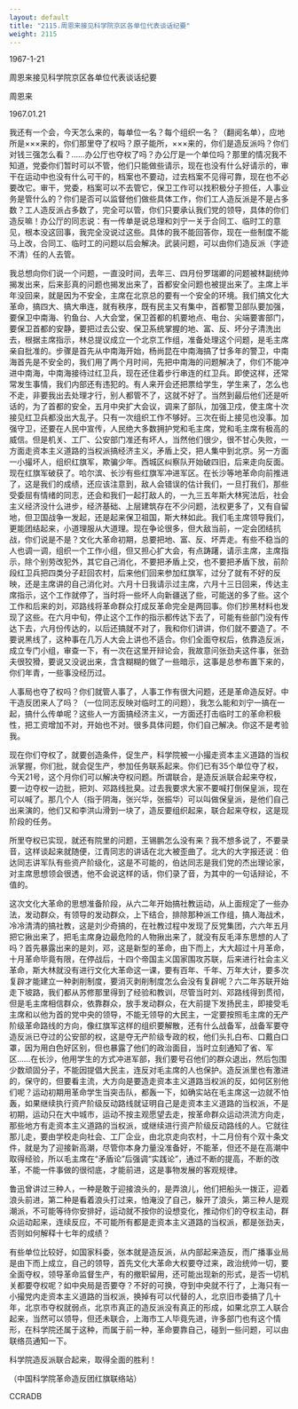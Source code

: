```yaml
---
layout: default
title: "2115.周恩来接见科学院京区各单位代表谈话纪要"
weight: 2115
---
```


1967-1-21

周恩来接见科学院京区各单位代表谈话纪要

周恩来

1967.01.21

我还有一个会，今天怎么来的，每单位一名？每个组织一名？（翻阅名单），应地所是×××来的，你们那里夺了权吗？原子能所，×××来的，你们是造反派吗？你们对钱三强怎么看？……办公厅也夺权了吗？办公厅是一个单位吗？那里的情况我不知道，党委你们暂时可以不管，他们只能做些请示，现在也没有什么好请示的，审干在运动中也没有什么可干的，档案也不要动，过去档案不见得可靠，现在也不必要改它。审干，党委，档案可以不去管它，保卫工作可以找积极分子担任，人事业务是管什么的？你们是否可以监督他们做些具体工作，你们工人造反派是不是占多数？工人造反派占多数了，完全可以管，你们只要承认我们党的领导，具体的你们造反嘛！办公厅的同志说：有一传单是说总理和刘宁一关于合同工、临时工的意见，根本没这回事，我完全没说过这些。具体的我不能回答你，现在一些制度不能马上改，合同工、临时工的问题以后会解决。武装问题，可以由你们造反派（字迹不清）任的人去管。

我总想向你们说一个问题，一直没时间，去年三、四月份罗瑞卿的问题被林副统帅揭发出来，后来彭真的问题也揭发出来了，首都安全问题也被提出来了。主席上半年没回来，就是因为不安全，主席在北京总的要有一个安全的环境。我们搞文化大革命，搞四大、搞大串连，就有秩序，既有民主又有集中，首都警卫部队要加强，要保卫中南海、钓鱼台、人大会堂，保卫首都的机要地点、电台、尖端要害部门，要保卫首都的安静，要把过去公安、保卫系统掌握的地、富、反、坏分子清洗出去，根据主席指示，林总提议成立一个北京工作组，准备处理这个问题，是毛主席亲自批准的。步骤是首先从中南海开始，杨尚昆在中南海搞了廿多年的警卫，中南海首先是不安全的，我们用了两个月时间，先把中南海的问题解决了，你们不能冲进中南海，中南海接待过红卫兵，现在还住着步行串连的红卫兵。即使这样，还常常发生事情，我们内部还有违犯的。有人来开会还把票给学生，学生来了，怎么也不走，非要我出去处理才行，别人都管不了，这就不好了。当然到最后他们还是听话的，为了首都的安全，五月中央扩大会议，调来了部队，加强卫戍，使主席十次接见红卫兵都没出大乱子。只有一次组织工作不够好。三次在街上接见也没事。加强守卫，还要在人民中宣传，人民绝大多数拥护党和毛主席，党和毛主席有极高的威信。但是机关、工厂、公安部门准还有坏人，当然他们很少，很不甘心失败，一方面走资本主义道路的当权派搞经济主义，矛盾上交，把人集中到北京。另一方面一小撮坏人，组织红旗军，欺骗少年。西城区纠察队开始破四旧，后来走向反面。现在红旗军破获了。哈尔滨、长沙有些红旗军冲进军区。在长沙等地革命向前推进了，这是我们的成绩，还应该注意到，敌人会错误的估计我们，一旦打我们，那些受委屈有情绪的同志，还会和我们一起打敌人的，一九三五年斯大林宪法后，社会主义经济没什么进步，经济基础、上层建筑存在不少问题，法权更多了，又有自留地，但卫国战争一发起，还是起来保卫祖国，斯大林如此。我们毛主席领导我们，更能团结起来，小道理服从大道理。现在争论很多，但大敌当前，一定会团结抗战，你们说是不是？文化大革命初期，总要把地、富、反、坏弄走。有些不稳当的人也调一调，组织一个工作小组，但又担心扩大会，有点踌躇，请示主席，主席指示，除个别劳改犯外，其它自己消化，不要把矛盾上交，也不要把矛盾下放，前阶段红卫兵把四类分子赶回农村，后来他们回来参加红旗军，过分了就有不好的反映，还是主席讲的自己消化对。六月十日我请示过主席，六月十三日回来，传达主席指示，这个工作就停了，当时将一些坏人向新疆送了些，可能送的多了些。这个工作和后来的刘，邓路线将革命群众打成反革命完全是两回事。你们抄黑材料也发现了这些。在六月中旬，停止这个工作的指示都传达下去了，可能有些部门没有传达下去，六月份传达的，以后还搞就不对了，我和你们讲讲，你们就不要造了。不要说黑线了，这种事在几万人大会上讲也不适合。你们全面夺权后，依靠造反派，成立专门小组，审查一下，有一次在这里开辩论会，我故意问张劲夫这件事，张劲夫很狡猾，要说又没说出来，含含糊糊的做了一些暗示，这事是总参布置下来的，你们年青，一些事没经历过。

人事局也夺了权吗？你们就管人事了，人事工作有很大问题，还是革命造反好。中干造反团来人了吗？（一位同志反映对临时工的问题），我怎么能和刘宁一搞在一起，搞什么传单呢？这些人一方面搞经济主义，一方面还打击临时工的革命积极性，把工资增加不对，开始也不对。很多具体问题，你们自己解决。你这不是考验我。

现在你们夺权了，就要创造条件，促生产，科学院被一小撮走资本主义道路的当权派掌握，你们批，就会促生产，参加任务联系起来。你们已有35个单位夺了权，今天21号，这个月你们可以解决夺权问题。所谓联合，是造反派联合起来夺权，要一边夺权一边批，把刘、邓路线批臭。过去我要求大家不要喊打倒保皇派，现在可以喊了。那几个人（指于阴海，张兴华，张振华）可以叫做保皇派，是他们自己出来演的，他们又和李洪山滑到一块了，造反要组织起来，联合起来夺权，这是现阶段的任务。

所里夺权已实现，就还有院里的问题，王锡鹏怎么没有来？我不想多说了，不要录音，这样谈起来就随便，江青同志的讲话在北大被歪曲了。北大的大字报还说：伯达同志讲军队有些资产阶级化，这是不可能的，伯达同志是我们党的杰出理论家，对主席思想领会很透，他不会说这样的话，你们录了音，为其中的一句话辩论，不值的。

这次文化大革命的思想准备阶段，从六二年开始搞社教运动，从上面规定了一些办法，发动群众，有领导的发动群众，上下结合，排除那种派工作组，搞人海战术，冷冷清清的搞社教，这是刘少奇搞的，在社教过程中发现了反党集团，六六年五月把它揪出来了，把毛主席身边最危险的人物揪出来了，就没有反毛泽东思想的人了吗？首先暴露出来的是刘，邓，这是新型的革命，由下而上，大大超过十月革命，十月革命毕竟有限，在停战后，十四个帝国主义国家围攻苏联，后来进行社会主义革命，斯大林就没有进行文化大革命这一课，要有百年、千年、万年大计，要多次复辟才能建立一种剥削制度，要消灭剥削制度怎么会没有复辟呢？六二年苏联开始走下坡路，我们都从苏修那里得到了经验和教训，尽管当时刘、邓路线得到贯彻，但是毛主席相信群众，依靠群众，放手发动群众，在大前提下发扬民主，即接受毛主席和以他为首的党中央的领导，不能无领导的大民主，一定要按照毛主席的无产阶级革命路线的方向，像红旗军这样的组织要解散，还有什么战备军，战备军要夺造反派已夺过的公安部的权，这是夺无产阶级专政的权，他们头扎白布、口戴白口罩，因为用白色好区别，但也暴露了他们的政治面目，当时立刻通知了省、军区……在长沙，他用学生的方式冲进军部，我们要号召他们的群众退出，然后包围少数顽固分子，不能因提倡大民主，连反对毛主席的人也保护。造反派里也有激进的，保守的，但要看主流，大方向是要造走资本主义道路当权派的反，如何区别他们呢？运动初期用革命学生当突击队，都轰一下，如确实站在毛主席这一边就不怕轰，如果继续执行资产阶级反动路线就证明自己是走资本主义道路的当权派，不是初期，运动只在大中城市，运动不按主观愿望去走，按革命群众运动洪流方向走，那些地方有走资本主义道路的当权派，或继续进行资产阶级反动路线的人。它就往那儿走，要由学校走向社会、工厂企业，由北京走向农村，十二月份有个双十条文件，就是为了迎接新高潮，尽管你本身力量没准备好，不能革，但还不是在高潮中取得经验，所以毛主席在“矛盾论”后强调“实践论”，通过不断的提高，不断的改革，不能一件事做的很彻底，才能前进，这是事物发展的客观规律。

鲁迅曾讲过三种人，一种是敢于迎接浪头的，是弄浪儿，他们把船头一拨正，迎着浪头前进，第二种是看着浪头打过来，怕淹没了自己，躲开了浪头，第三种人是观潮派，不可能等待你安排好，运动就不按你的设想变化，推动你们的夺权主动，群众运动起来，连续反应，不可能所有都是走资本主义道路的当权派，都是张劲夫，否则如何解释十七年的成绩？

有些单位比较好，如国家科委，张本就是造反派，从内部起来造反，而广播事业局是由下而上成立，自己的领导，首先文化大革命大权要夺过来，政治统帅一切，要全面夺权，领导革命监督生产，有的撤职留用，还可能出现新的形式，是否一切机关都要夺权呢？如中央局是否要夺？不好的可换，夺到中央就不行了，上海只有一小撮党内走资本主义道路的当权派，换掉有可以代替的人，北京旧市委搞了几十年，北京市夺权就弱点，北京市真正的造反派没有真正的形成，如果北京工人联合起来，当然可以领导，但还未联合，上海市工人毕竟先进，许多部门也有这个情形，在科学院还属于这种，而属于前一种，革命要靠自己，碰到一些问题，可以由联络员通知一下。

科学院造反派联合起来，取得全面的胜利！

（中国科学院革命造反团红旗联络站）

CCRADB

